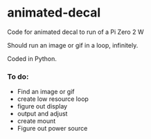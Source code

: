 # animated-decal
Code for animated decal to run of a Pi Zero 2 W

Should run an image or gif in a loop, infinitely. 

Coded in Python. 

### To do: 
- Find an image or gif
- create low resource loop
- figure out display
- output and adjust
- create mount
- Figure out power source
